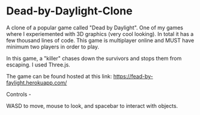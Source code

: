 # Dead-by-Daylight-Clone

A clone of a popular game called "Dead by Daylight". One of my games where I experiemented with 3D graphics (very cool looking).
In total it has a few thousand lines of code.
This game is multiplayer online and MUST have minimum two players in order to play. 

In this game, a "killer" chases down the survivors and stops them from escaping. I used Three.js.

The game can be found hosted at this link: https://fead-by-faylight.herokuapp.com/

Controls - 

WASD to move, mouse to look, and spacebar to interact with objects.
